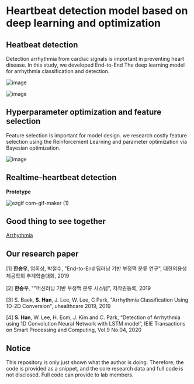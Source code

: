 # Heartbeat detection model based on deep learning and optimization

## Heatbeat detection

Detection arrhythmia from cardiac signals is important in preventing heart disease. In this study, we developed End-to-End The deep learning model for arrhythmia classification and detection.

![image](https://user-images.githubusercontent.com/38157496/78994846-0186e400-7b7c-11ea-88f7-496f6e3d389a.png)

![image](https://user-images.githubusercontent.com/38157496/80246365-3f6d2780-86a7-11ea-941f-da4b75e9eb3c.png)

## Hyperparameter optimization and feature selection

Feature selection is important for model design. we research costly feature selection using the Reinforcement Learning and parameter optimization via Bayesian optimization.

![image](https://user-images.githubusercontent.com/38157496/78995590-aa820e80-7b7d-11ea-9a23-c18e1c4ff1ae.png)


## Realtime-heartbeat detection

**Prototype**

![ezgif com-gif-maker (1)](https://user-images.githubusercontent.com/38157496/95651489-be56ff00-0b25-11eb-85c5-26036b03976d.gif)



## Good thing to see together

[Arrhythmia](https://en.wikipedia.org/wiki/Arrhythmia)

## Our research paper

[1] **한승우**, 엄희상, 박철수, "End-to-End 딥러닝 기반 부정맥 분류 연구", 대한의용생체공학회 추계학술대회, 2019

[2] **한승우**, ""머신러닝 기반 부정맥 분류 시스템", 저작권등록, 2019

[3] S. Baek, **S. Han**, J. Lee, W. Lee, C Park, "Arrhythmia Classification Using 1D-2D Conversion", uhealthcare 2019, 2019

[4] **S. Han**, W. Lee, H. Eom, J. Kim and C. Park, “Detection of Arrhythmia using 1D Convolution Neural Network with LSTM model”, IEIE Transactions on Smart Processing and Computing, Vol.9 No.04, 2020


## Notice

This repository is only just shown what the author is doing. Therefore, the code is provided as a snippet, and the core research data and full code is not disclosed. Full code can provide to lab members.
